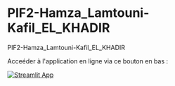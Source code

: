 # PIF2-Hamza_Lamtouni-Kafil_EL_KHADIR
PIF2-Hamza_Lamtouni-Kafil_EL_KHADIR

Acceéder à l'application en ligne via ce bouton en bas : 

[![Streamlit App](https://static.streamlit.io/badges/streamlit_badge_black_white.svg)](https://share.streamlit.io/kafilel/pif2-hamza_lamtouni-kafil_el_khadir/main/Detection-de-maladie-WebApp.py)
